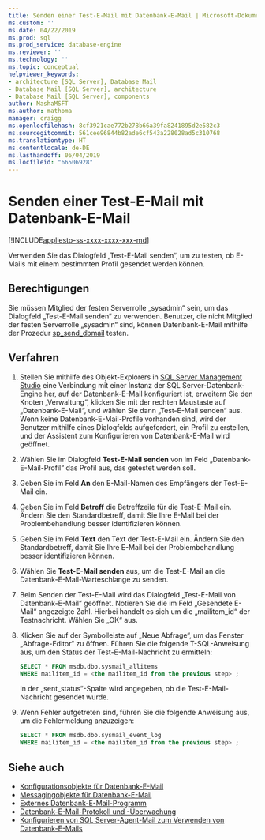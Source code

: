 ```yaml
---
title: Senden einer Test-E-Mail mit Datenbank-E-Mail | Microsoft-Dokumentation
ms.custom: ''
ms.date: 04/22/2019
ms.prod: sql
ms.prod_service: database-engine
ms.reviewer: ''
ms.technology: ''
ms.topic: conceptual
helpviewer_keywords:
- architecture [SQL Server], Database Mail
- Database Mail [SQL Server], architecture
- Database Mail [SQL Server], components
author: MashaMSFT
ms.author: mathoma
manager: craigg
ms.openlocfilehash: 8cf3921cae772b278b66a39fa8241895d2e582c3
ms.sourcegitcommit: 561cee96844b82ade6cf543a228028ad5c310768
ms.translationtype: HT
ms.contentlocale: de-DE
ms.lasthandoff: 06/04/2019
ms.locfileid: "66506928"
---
```

# <a name="send-a-test-email-with-database-mail"></a>Senden einer Test-E-Mail mit Datenbank-E-Mail  
[!INCLUDE[appliesto-ss-xxxx-xxxx-xxx-md](../../includes/appliesto-ss-xxxx-xxxx-xxx-md.md)]

Verwenden Sie das Dialogfeld „Test-E-Mail senden“, um zu testen, ob E-Mails mit einem bestimmten Profil gesendet werden können.

## <a name="permissions"></a>Berechtigungen

Sie müssen Mitglied der festen Serverrolle „sysadmin“ sein, um das Dialogfeld „Test-E-Mail senden“ zu verwenden. Benutzer, die nicht Mitglied der festen Serverrolle „sysadmin“ sind, können Datenbank-E-Mail mithilfe der Prozedur [sp_send_dbmail](../system-stored-procedures/sp-send-dbmail-transact-sql.md) testen.

## <a name="procedure"></a>Verfahren

1. Stellen Sie mithilfe des Objekt-Explorers in [SQL Server Management Studio](../../ssms/download-sql-server-management-studio-ssms.md) eine Verbindung mit einer Instanz der SQL Server-Datenbank-Engine her, auf der Datenbank-E-Mail konfiguriert ist, erweitern Sie den Knoten „Verwaltung“, klicken Sie mit der rechten Maustaste auf „Datenbank-E-Mail“, und wählen Sie dann „Test-E-Mail senden“ aus. Wenn keine Datenbank-E-Mail-Profile vorhanden sind, wird der Benutzer mithilfe eines Dialogfelds aufgefordert, ein Profil zu erstellen, und der Assistent zum Konfigurieren von Datenbank-E-Mail wird geöffnet.
1. Wählen Sie im Dialogfeld **Test-E-Mail senden** von <instance name> im Feld „Datenbank-E-Mail-Profil“ das Profil aus, das getestet werden soll.
1. Geben Sie im Feld **An** den E-Mail-Namen des Empfängers der Test-E-Mail ein.
1. Geben Sie im Feld **Betreff** die Betreffzeile für die Test-E-Mail ein. Ändern Sie den Standardbetreff, damit Sie Ihre E-Mail bei der Problembehandlung besser identifizieren können.
1. Geben Sie im Feld **Text** den Text der Test-E-Mail ein. Ändern Sie den Standardbetreff, damit Sie Ihre E-Mail bei der Problembehandlung besser identifizieren können.
1. Wählen Sie **Test-E-Mail senden** aus, um die Test-E-Mail an die Datenbank-E-Mail-Warteschlange zu senden.
1. Beim Senden der Test-E-Mail wird das Dialogfeld „Test-E-Mail von Datenbank-E-Mail“ geöffnet. Notieren Sie die im Feld „Gesendete E-Mail“ angezeigte Zahl. Hierbei handelt es sich um die „mailitem_id“ der Testnachricht. Wählen Sie „OK“ aus.
1. Klicken Sie auf der Symbolleiste auf „Neue Abfrage“, um das Fenster „Abfrage-Editor“ zu öffnen. Führen Sie die folgende T-SQL-Anweisung aus, um den Status der Test-E-Mail-Nachricht zu ermitteln:

    ```sql
    SELECT * FROM msdb.dbo.sysmail_allitems 
    WHERE mailitem_id = <the mailitem_id from the previous step> ;
    ```

    In der „sent_status“-Spalte wird angegeben, ob die Test-E-Mail-Nachricht gesendet wurde.

1. Wenn Fehler aufgetreten sind, führen Sie die folgende Anweisung aus, um die Fehlermeldung anzuzeigen:

    ```sql
    SELECT * FROM msdb.dbo.sysmail_event_log 
    WHERE mailitem_id = <the mailitem_id from the previous step> ;
    ```


##  <a name="RelatedContent"></a> Siehe auch 
  
-   [Konfigurationsobjekte für Datenbank-E-Mail](../../relational-databases/database-mail/database-mail-configuration-objects.md)
-   [Messagingobjekte für Datenbank-E-Mail](../../relational-databases/database-mail/database-mail-messaging-objects.md)
-   [Externes Datenbank-E-Mail-Programm](../../relational-databases/database-mail/database-mail-external-program.md)
-   [Datenbank-E-Mail-Protokoll und -Überwachung](../../relational-databases/database-mail/database-mail-log-and-audits.md)
-   [Konfigurieren von SQL Server-Agent-Mail zum Verwenden von Datenbank-E-Mails](../../relational-databases/database-mail/configure-sql-server-agent-mail-to-use-database-mail.md)
  
  
